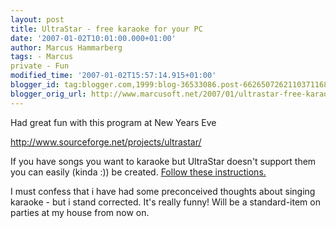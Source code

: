```yaml
---
layout: post
title: UltraStar - free karaoke for your PC
date: '2007-01-02T10:01:00.000+01:00'
author: Marcus Hammarberg
tags: - Marcus
private - Fun
modified_time: '2007-01-02T15:57:14.915+01:00'
blogger_id: tag:blogger.com,1999:blog-36533086.post-6626507262110371168
blogger_orig_url: http://www.marcusoft.net/2007/01/ultrastar-free-karaoke-for-your-pc.html
---
```


Had great fun with this program at New Years Eve

<http://www.sourceforge.net/projects/ultrastar/>

If you have songs you want to karaoke but UltraStar doesn't support them
you can easily (kinda :)) be created. [Follow these
instructions.](http://ultrastarstuff.com/html/makeasong.html)

I must confess that i have had some preconceived thoughts about singing
karaoke - but i stand corrected. It's really funny! Will be a
standard-item on parties at my house from now on.
